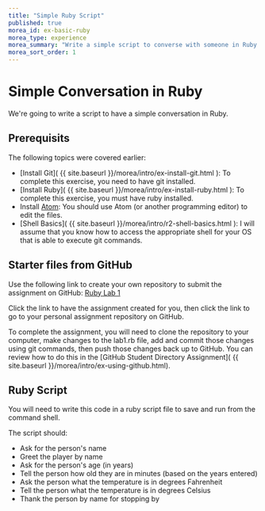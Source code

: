 ```yaml
---
title: "Simple Ruby Script"
published: true
morea_id: ex-basic-ruby
morea_type: experience
morea_summary: "Write a simple script to converse with someone in Ruby."
morea_sort_order: 1
---
```


# Simple Conversation in Ruby
We're going to write a script to have a simple conversation in Ruby.  

## Prerequisits
The following topics were covered earlier:

- [Install Git]( {{ site.baseurl }}/morea/intro/ex-install-git.html ): To complete this exercise, you need to have git installed.  
- [Install Ruby]( {{ site.baseurl }}/morea/intro/ex-install-ruby.html ): To complete this exercise, you must have ruby installed.
- Install [Atom](https://atom.io/): You should use Atom (or another programming editor) to edit the files.  
- [Shell Basics]( {{ site.baseurl }}/morea/intro/r2-shell-basics.html ): I will assume that you know how to access the appropriate shell for your OS that is able to execute git commands.

## Starter files from GitHub
Use the following link to create your own repository to submit the assignment on GitHub:
[Ruby Lab 1](https://classroom.github.com/assignment-invitations/af8e1933e70e3b8874dc010a630fdc26)

Click the link to have the assignment created for you, then click the link to go to your personal assignment repository on GitHub.

To complete the assignment, you will need to clone the repository to your computer, make changes to the lab1.rb file, add and commit those changes using git commands, then push those changes back up to GitHub.  You can review how to do this in the [GitHub Student Directory Assignment]( {{ site.baseurl }}/morea/intro/ex-using-github.html).

## Ruby Script
You will need to write this code in a ruby script file to save and run from the command shell.

The script should:

- Ask for the person's name
- Greet the player by name
- Ask for the person's age (in years)
- Tell the person how old they are in minutes (based on the years entered)
- Ask the person what the temperature is in degrees Fahrenheit
- Tell the person what the temperature is in degrees Celsius
- Thank the person by name for stopping by
